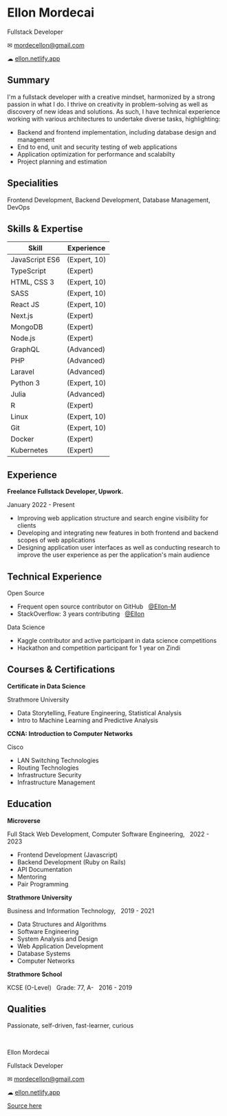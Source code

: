 Ellon Mordecai
==========

Fullstack Developer

✉ mordecellon@gmail.com

☁ [ellon.netlify.app](https://ellon.netlify.app/)

Summary
-------

I'm a fullstack developer with a creative mindset, harmonized by a strong passion in what I do. I thrive on creativity in problem-solving as well as discovery of new ideas and solutions. As such, I have technical experience working with various architectures to undertake diverse tasks, highlighting:
- Backend and frontend implementation, including database design and management
- End to end, unit and security testing of web applications
- Application optimization for performance and scalabilty
- Project planning and estimation

Specialities
------------

Frontend Development, Backend Development, Database
Management, DevOps

Skills & Expertise
------------------

| Skill                           | Experience
| ------------------------------- | ----------------------------------
| JavaScript ES6                  | (Expert, 10)
| TypeScript                      | (Expert)
| HTML, CSS 3                     | (Expert, 10)
| SASS                            | (Expert, 10)
| React JS                        | (Expert, 10)
| Next.js                         | (Expert)
| MongoDB                         | (Expert)
| Node.js                         | (Expert)
| GraphQL                         | (Advanced)
| PHP                             | (Advanced)
| Laravel                         | (Advanced)
| Python 3                        | (Expert, 10)
| Julia                           | (Advanced)
| R                               | (Expert)
| Linux                           | (Expert, 10)
| Git                             | (Expert, 10)
| Docker                          | (Expert)
| Kubernetes                      | (Expert)

Experience
----------

**Freelance Fullstack Developer, Upwork.**

January 2022 - Present

* Improving web application structure and search engine visibility for clients
* Developing and integrating new features in both frontend and backend scopes of web applications
* Designing application user interfaces as well as conducting research to improve the user experience as per the application's main audience


Technical Experience
--------------------

Open Source

* Frequent open source contributor on GitHub &nbsp; [@Ellon-M](https://github.com/Ellon-M)
* StackOverflow: 3 years contributing &nbsp; [@Ellon](https://stackoverflow.com/users/16120597)

Data Science

* Kaggle contributor and active participant in data science competitions
* Hackathon and competition participant for 1 year on Zindi

Courses & Certifications
-------

**Certificate in Data Science**

Strathmore University

* Data Storytelling, Feature Engineering, Statistical Analysis
* Intro to Machine Learning and Predictive Analysis

**CCNA: Introduction to Computer Networks**

Cisco

* LAN Switching Technologies
* Routing Technologies
* Infrastructure Security
* Infrastructure Management


Education
---------

**Microverse**

Full Stack Web Development, Computer Software Engineering, &nbsp; 2022 - 2023

* Frontend Development (Javascript)
* Backend Development (Ruby on Rails)
* API Documentation 
* Mentoring  
* Pair Programming

**Strathmore University**

Business and Information Technology, &nbsp; 2019 - 2021

* Data Structures and Algorithms
* Software Engineering
* System Analysis and Design
* Web Application Development
* Database Systems
* Computer Networks

**Strathmore School**

KCSE (O-Level) &nbsp; Grade: 77, A- &nbsp; 2016 - 2019

Qualities
---------

Passionate, self-driven, fast-learner, curious


&nbsp;

Ellon Mordecai

Fullstack Developer

✉ mordecellon@gmail.com

☁ [ellon.netlify.app](https://ellon.netlify.app/)

[Source here](https://github.com/Ellon-M/e.res/)